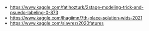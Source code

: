 - https://www.kaggle.com/fatihozturk/2stage-modeling-trick-and-psuedo-labeling-0-873
- https://www.kaggle.com/lhagiimn/7th-place-solution-wids-2021
- https://www.kaggle.com/siavrez/2020fatures

